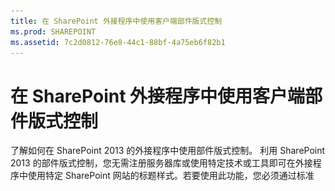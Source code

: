 ```yaml
---
title: 在 SharePoint 外接程序中使用客户端部件版式控制
ms.prod: SHAREPOINT
ms.assetid: 7c2d0812-76e8-44c1-88bf-4a75eb6f82b1
---
```



# 在 SharePoint 外接程序中使用客户端部件版式控制
了解如何在 SharePoint 2013 的外接程序中使用部件版式控制。
利用 SharePoint 2013 的部件版式控制，您无需注册服务器库或使用特定技术或工具即可在外接程序中使用特定 SharePoint 网站的标题样式。若要使用此功能，您必须通过标准 <script> 标记注册 SharePoint JavaScript 库。您可使用 HTML **div** 元素提供占位符并使用可用选项进一步自定义控件。该控件继承指定的 SharePoint 网站的外观。
  
    
    


## 使用本文中的示例的先决条件
<a name="SP15Usechromecontrol_Prereq"> </a>

若要按照此示例中的步骤操作，您需要以下内容：
  
    
    

- Visual Studio 2015
    
  
- SharePoint 2013 开发环境（本地方案需要外接程序隔离）
    
  
有关如何设置符合您需求的开发环境的指南，请参阅 [开始构建 Office 和 SharePoint 相关应用程序](http://msdn.microsoft.com/library/187f8c8c-1b15-471c-80b5-69a40e67deea%28Office.15%29.aspx)。
  
    
    

### 使用部件版式控件前要了解的核心概念

下表列出了可帮助您了解使用部件版式控件的方案中涉及的概念的有用文章。
  
    
    

**表 1. 使用部件版式控件的核心概念**


|**文章标题**|**说明**|
|:-----|:-----|
| [SharePoint 外接程序](sharepoint-add-ins.md) <br/> |了解 SharePoint 2013 中新的外接程序模型，您可以利用此模型来创建外接程序，这些外接程序对最终用户来说是易于使用的小型解决方案。  <br/> |
| [SharePoint 外接程序的 UX 设计](ux-design-for-sharepoint-add-ins.md) <br/> |了解在生成 SharePoint 外接程序时可使用的用户体验 (UX) 选项和替代项。  <br/> |
| [SharePoint 2013 中的主机 Web、外接程序 Web 和 SharePoint 组件](host-webs-add-in-webs-and-sharepoint-components-in-sharepoint-2013.md) <br/> |了解主机 Web 和外接程序 Web 之间的区别。了解 SharePoint 外接程序中可以包括哪些 SharePoint 2013 组件、将哪些组件部署到主机 Web、将哪些组件部署到外接程序 Web 以及如何在独立的域中部署外接程序 Web。  <br/> |
   

## 代码示例：在云托管的外接程序中使用部件版式控制
<a name="SP15Usechromecontrol_Codeexample"> </a>

云托管的外接程序至少包含一个远程组件。有关详细信息，请参阅  [为开发和托管 SharePoint 外接程序选择模式](choose-patterns-for-developing-and-hosting-your-sharepoint-add-in.md)。若要在云托管的外接程序中使用部件版式控制，请执行下列步骤：
  
    
    

1. 创建 SharePoint 外接程序和远程 Web 项目。
    
  
2. 在查询字符串中发送默认配置选项。
    
  
3. 向 Web 项目添加网页。
    
  
图 1 显示的是包含部件版式控件的远程网页。
  
    
    

**图 1. 包含部件版式控件的远程网页**

  
    
    

  
    
    
![具有部件版式控件的远程网页](images/ChromeControl_result.png)
  
    
    

### 创建 SharePoint 外接程序和远程 Web 项目


1. 以管理员身份打开 Visual Studio 2015。（若要执行此操作，请右键单击"开始"菜单上的"Visual Studio 2015"图标，并选择"以管理员身份运行"。）
    
  
2. 使用"SharePoint 外接程序"模板创建新的项目。
    
    图 2 显示了 Visual Studio 2015 中"SharePoint 外接程序"模板的位置，具体位于"模板"、"Visual C#"、"Office/SharePoint"、"Office 外接程序"下。
    

   **图 2. SharePoint 外接程序 Visual Studio 模板**

  

     ![SharePoint 2013 Visual Studio 相关应用程序模板](images/AppForSharePointVSTemplate.PNG)
  

  

  
3. 提供您要用于调试的 SharePoint 网站的 URL。
    
  
4. 选择"提供商托管"作为您的外接程序的托管选项。有关 SharePoint 托管的代码示例，请参阅  [SharePoint-Add-in-JSOM-BasicDataOperations](https://github.com/OfficeDev/SharePoint-Add-in-JSOM-BasicDataOperations)。
    
    在向导完成后，您应具有与图 3 类似的"解决方案资源管理器"中的结构。
    

   **图 3. 解决方案资源管理器中的针对 SharePoint 的外接程序项目**

  

     ![解决方案资源管理器中适用于 SharePoint 项目的应用程序](images/AppVSTemplateSolutionExplorer.jpg)
  

  

  

### 在查询字符串中发送默认配置选项


1. 在清单编辑器中打开 Appmanifest.xml 文件。
    
  
2. 向查询字符串添加 **{StandardTokens}** 标记和额外的 _SPHostTitle_ 参数。图 4 显示的是包含已配置查询字符串参数的清单编辑器。
    
   **图 4. 包含部件版式控件的查询字符串参数的清单编辑器**

  

     ![具有查询字符串参数的清单编辑器](images/ChromeControl_manifest.PNG)
  

    部件版式控件将自动采用查询字符串中的下列值：
    
  - **SPHostUrl**
    
  
  - **SPHostTitle**
    
  
  - **SPAppWebUrl**
    
  
  - **SPLanguage**
    
  

    **{StandardTokens}** 包括 **SPHostUrl** 和 **SPAppWebUrl**。
    
  

### 在 Web 项目中添加使用部件版式控件的页


1. 右键单击 Web 项目，并添加新 Web 表单。
    
  
2. 复制以下标记，然后将其粘贴到 ASPX 页中。该标记将执行以下任务：
    
  - 从 Microsoft CDN（内容交付网络）加载 AJAX 库。
    
  
  - 从 Microsoft CDN 加载 jQuery 库。
    
  
  - 使用 jQuery 函数 **getScript** 加载 SP.UI.Controls.js 文件。
    
  
  - 定义 **onCssLoaded** 事件的回调函数。
    
  
  - 为部件版式控件准备选项。
    
  
  - 初始化部件版式控件。
    
  

  ```HTML
  
<!DOCTYPE html>
<html xmlns="http://www.w3.org/1999/xhtml">
<head>
    <title>Chrome control host page</title>
    <script 
        src="//ajax.aspnetcdn.com/ajax/4.0/1/MicrosoftAjax.js" 
        type="text/javascript">
    </script>
    <script 
        type="text/javascript" 
        src="//ajax.aspnetcdn.com/ajax/jQuery/jquery-1.7.2.min.js">
    </script>      
    <script 
        type="text/javascript"
        src="ChromeLoader.js">
    </script>
<script type="text/javascript">
"use strict";

var hostweburl;

//load the SharePoint resources
$(document).ready(function () {
    //Get the URI decoded URL.
    hostweburl =
        decodeURIComponent(
            getQueryStringParameter("SPHostUrl")
    );

    // The SharePoint js files URL are in the form:
    // web_url/_layouts/15/resource
    var scriptbase = hostweburl + "/_layouts/15/";

    // Load the js file and continue to the 
    //   success handler
    $.getScript(scriptbase + "SP.UI.Controls.js", renderChrome)
});

// Callback for the onCssLoaded event defined
//  in the options object of the chrome control
function chromeLoaded() {
    // When the page has loaded the required
    //  resources for the chrome control,
    //  display the page body.
    $("body").show();
}

//Function to prepare the options and render the control
function renderChrome() {
    // The Help, Account and Contact pages receive the 
    //   same query string parameters as the main page
    var options = {
        "appIconUrl": "siteicon.png",
        "appTitle": "Chrome control add-in",
        "appHelpPageUrl": "Help.html?"
            + document.URL.split("?")[1],
        // The onCssLoaded event allows you to 
        //  specify a callback to execute when the
        //  chrome resources have been loaded.
        "onCssLoaded": "chromeLoaded()",
        "settingsLinks": [
            {
                "linkUrl": "Account.html?"
                    + document.URL.split("?")[1],
                "displayName": "Account settings"
            },
            {
                "linkUrl": "Contact.html?"
                    + document.URL.split("?")[1],
                "displayName": "Contact us"
            }
        ]
    };

    var nav = new SP.UI.Controls.Navigation(
                            "chrome_ctrl_placeholder",
                            options
                        );
    nav.setVisible(true);
}

// Function to retrieve a query string value.
// For production purposes you may want to use
//  a library to handle the query string.
function getQueryStringParameter(paramToRetrieve) {
    var params =
        document.URL.split("?")[1].split("&amp;");
    var strParams = "";
    for (var i = 0; i < params.length; i = i + 1) {
        var singleParam = params[i].split("=");
        if (singleParam[0] == paramToRetrieve)
            return singleParam[1];
    }
}
</script>
</head>

<!-- The body is initally hidden. 
     The onCssLoaded callback allows you to 
     display the content after the required
     resources for the chrome control have
     been loaded.  -->
<body style="display: none">

    <!-- Chrome control placeholder -->
    <div id="chrome_ctrl_placeholder"></div>

    <!-- The chrome control also makes the SharePoint
          Website stylesheet available to your page -->
    <h1 class="ms-accentText">Main content</h1>
    <h2 class="ms-accentText">The chrome control</h2>
    <div id="MainContent">
        This is the page's main content. 
        You can use the links in the header to go to the help, 
        account or contact pages.
    </div>
</body>
</html>
  ```

3. 您还可通过声明性方式使用部件版式控件。在以下代码示例中，HTML 标记无需使用 JavaScript 代码配置和初始化该控件也可声明该控件。以下标记执行下列任务：
    
  - 为 SP.UI.Controls.js JavaScript 文件提供一个占位符。
    
  
  - 动态加载 SP.UI.Controls.js 文件
    
  
  - 提供用于部件版式控制的占位符并指定内联 HTML 标记的选项。
    
  

  ```HTML
  
<!DOCTYPE html>
<html xmlns="http://www.w3.org/1999/xhtml">
<head>
    <title>Chrome control host page</title>
    <script 
        src="http://ajax.aspnetcdn.com/ajax/4.0/1/MicrosoftAjax.js" 
        type="text/javascript">
    </script>
    <script 
        type="text/javascript" 
        src="http://ajax.aspnetcdn.com/ajax/jQuery/jquery-1.7.2.min.js">
    </script>      
    <script type="text/javascript">
    var hostweburl;

    // Load the SharePoint resources.
    $(document).ready(function () {

        // Get the URI decoded add-in web URL.
        hostweburl =
            decodeURIComponent(
                getQueryStringParameter("SPHostUrl")
        );

        // The SharePoint js files URL are in the form:
        // web_url/_layouts/15/resource.js
        var scriptbase = hostweburl + "/_layouts/15/";

        // Load the js file and continue to the 
        // success handler.
        $.getScript(scriptbase + "SP.UI.Controls.js")
    });

    // Function to retrieve a query string value.
    // For production purposes you may want to use
    // a library to handle the query string.
    function getQueryStringParameter(paramToRetrieve) {
        var params =
            document.URL.split("?")[1].split("&amp;");
        var strParams = "";
        for (var i = 0; i < params.length; i = i + 1) {
            var singleParam = params[i].split("=");
            if (singleParam[0] == paramToRetrieve)
                return singleParam[1];
        }
    }
    </script>
</head>
<body>

    <!-- Chrome control placeholder 
           Options are declared inline.  -->
    <div 
        id="chrome_ctrl_container"
        data-ms-control="SP.UI.Controls.Navigation"  
        data-ms-options=
            '{  
                "appHelpPageUrl" : "Help.html",
                "appIconUrl" : "siteIcon.png",
                "appTitle" : "Chrome control add-in",
                "settingsLinks" : [
                    {
                        "linkUrl" : "Account.html",
                        "displayName" : "Account settings"
                    },
                    {
                        "linkUrl" : "Contact.html",
                        "displayName" : "Contact us"
                    }
                ]
             }'>
    </div>
    
    <!-- The chrome control also makes the SharePoint
          Website style sheet available to your page. -->
    <h1 class="ms-accentText">Main content</h1>
    <h2 class="ms-accentText">The chrome control</h2>
    <div id="MainContent">
        This is the page's main content. 
        You can use the links in the header to go to the help, 
        account or contact pages.
    </div>
</body>
</html>
  ```


    SP.UI.Controls.js 库将自动呈现该控件，前提是它在 **div** 元素中发现 **data-ms-control="SP.UI.Controls.Navigation"** 属性。
    
  

### 编辑外接程序清单中的 StartPage 元素


1. 在"解决方案资源管理器"中，双击"AppManifest.xml"文件。
    
  
2. 在"起始页"下拉菜单上，选择使用部件版式控件的网页。
    
  

### 生成并运行解决方案


1. 确保将 SharePoint 外接程序项目设置为启动项目。
    
  
2. 按 F5 键。
    
    > **注释**
      > 按 F5 时，Visual Studio 将生成解决方案、部署外接程序并打开外接程序的权限页。 
3. 选择"信任"按钮。
    
  
4. 单击"ChromeControlCloudhosted"外接程序图标。
    
  
5. 在网页中使用部件版式控制时，还可使用 SharePoint 网站样式表，如图 4 中所示。
    
   **图 5. 网页中使用的 SharePoint 网站样式表**

  

     ![页面中使用的 SharePoint 网站样式表](images/ChromControl_stylesheet.png)
  

  

  

**表 2. 解决方案故障排除**


|**问题**|**解决方案**|
|:-----|:-----|
|未经处理的异常"未定义 SP"。  <br/> |确保您的浏览器可以加载 SP.UI.Controls.js 文件。  <br/> |
|部件版式控件没有正确呈现。  <br/> |部件版式控件只支持文档模式 Internet Explorer 8 及更高版本。确保以文档模式 Internet Explorer 8 或更高版本的浏览器呈现您的页面。  <br/> |
|证书错误。  <br/> |将您的 Web 项目的 **SSL Enabled** 属性设置为 false。在 SharePoint 外接程序项目中，将 **Web Project** 属性设置为无，然后将该属性设置回您的 Web 项目的名称。  <br/> |
   

## 后续步骤
<a name="SP15Usechromecontrol_Nextsteps"> </a>

本文介绍如何在 SharePoint 外接程序中使用部件版式控制。下一步，您可了解有关其他可供 SharePoint 外接程序使用的 UX 组件的信息。若要了解更多信息，请参阅以下内容：
  
    
    

-  [代码示例：在云托管的外接程序中使用部件版式控制](http://code.msdn.microsoft.com/SharePoint-2013-Work-with-089ecc6f)
    
  
-  [代码示例：使用部件版式控制和跨域库 (CSOM)](http://code.msdn.microsoft.com/SharePoint-2013-Use-the-97c30a2e)
    
  
-  [代码示例：使用部件版式控制和跨域库 (REST)](http://code.msdn.microsoft.com/SharePoint-2013-Use-the-a759e9f8)
    
  
-  [在 SharePoint 外接程序中使用 SharePoint 网站的样式表](use-a-sharepoint-website-s-style-sheet-in-sharepoint-add-ins.md)
    
  
-  [创建自定义操作以部署 SharePoint 外接程序](create-custom-actions-to-deploy-with-sharepoint-add-ins.md)
    
  
-  [创建外接程序部件以安装 SharePoint 外接程序](create-add-in-parts-to-install-with-your-sharepoint-add-in.md)
    
  

## 其他资源
<a name="SP15Usechromecontrol_Addresources"> </a>


-  [设置 SharePoint 加载项的本地开发环境](set-up-an-on-premises-development-environment-for-sharepoint-add-ins.md)
    
  
-  [SharePoint 外接程序的 UX 设计](ux-design-for-sharepoint-add-ins.md)
    
  
-  [SharePoint 外接程序 UX 设计准则](sharepoint-add-ins-ux-design-guidelines.md)
    
  
-  [在 SharePoint 2013 中创建 UX 组件](create-ux-components-in-sharepoint-2013.md)
    
  
-  [考虑 SharePoint 外接程序设计选项的三种方法](three-ways-to-think-about-design-options-for-sharepoint-add-ins.md)
    
  
-  [SharePoint 外接程序体系结构的重要方面和开发前景](important-aspects-of-the-sharepoint-add-in-architecture-and-development-landscap.md)
    
  

